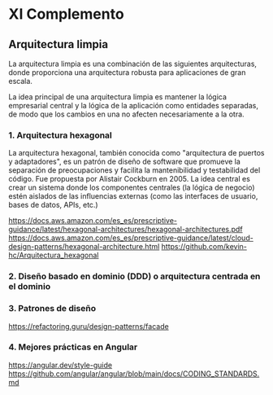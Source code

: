 # XI Complemento

## Arquitectura limpia
La arquitectura limpia  es una combinación de las siguientes arquitecturas, donde proporciona una arquitectura robusta para aplicaciones de gran escala.

La idea principal de una arquitectura limpia es mantener la lógica empresarial central y la lógica de la aplicación como entidades separadas, de modo que los cambios en una no afecten necesariamente a la otra.

### 1. Arquitectura hexagonal
La arquitectura hexagonal, también conocida como "arquitectura de puertos y adaptadores",  es un patrón de diseño de software que promueve la separación de preocupaciones y facilita la mantenibilidad y testabilidad del código.  Fue propuesta por Alistair Cockburn en 2005. La idea central es crear un sistema donde los componentes centrales (la lógica de negocio) estén aislados de las influencias externas (como las interfaces de usuario, bases de datos, APIs, etc.)

https://docs.aws.amazon.com/es_es/prescriptive-guidance/latest/hexagonal-architectures/hexagonal-architectures.pdf
https://docs.aws.amazon.com/es_es/prescriptive-guidance/latest/cloud-design-patterns/hexagonal-architecture.html
https://github.com/kevin-hc/Arquitectura_hexagonal

### 2. Diseño basado en dominio (DDD) o arquitectura centrada en el dominio

### 3. Patrones de diseño

https://refactoring.guru/design-patterns/facade

### 4. Mejores prácticas en Angular

https://angular.dev/style-guide
https://github.com/angular/angular/blob/main/docs/CODING_STANDARDS.md


<!--stackedit_data:
eyJoaXN0b3J5IjpbMTA4OTE3MzAxMiwtOTMxNDMxMDEsLTg2NT
IyMzU1NywtOTk0MDUxNTUwLDM0MjM5NjAxNSwxMDA3MDQyNzY3
XX0=
-->